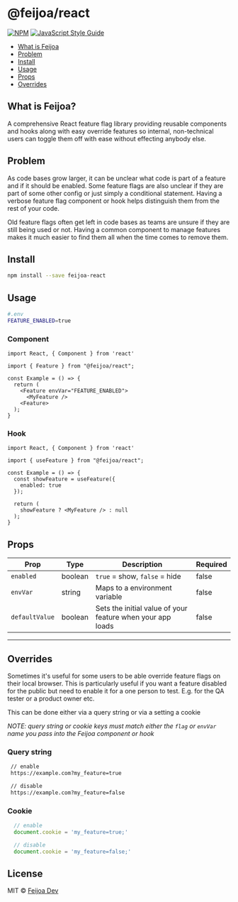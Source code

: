 # @feijoa/react


[![NPM](https://img.shields.io/npm/v/@feijoa/react.svg)](https://www.npmjs.com/package/@feijoa/react) [![JavaScript Style Guide](https://img.shields.io/badge/code_style-standard-brightgreen.svg)](https://standardjs.com)

- [What is Feijoa](#what-is-feijoa)
- [Problem](#problem)
- [Install](#install)
- [Usage](#usage)
- [Props](#props)
- [Overrides](#overrides)

## What is Feijoa?
A comprehensive React feature flag library providing reusable components and hooks along with easy override features so internal, non-technical users can toggle them off with ease without effecting anybody else.

## Problem

As code bases grow larger, it can be unclear what code is part of a feature and if it should be enabled. Some feature flags are also unclear if they are part of some other config or just simply a conditional statement. Having a verbose feature flag component or hook helps distinguish them from the rest of your code.

Old feature flags often get left in code bases as teams are unsure if they are still being used or not. Having a common component to manage features makes it much easier to find them all when the time comes to remove them.

## Install

```bash
npm install --save feijoa-react
```

## Usage


```sh 
#.env
FEATURE_ENABLED=true
```

### Component
```tsx
import React, { Component } from 'react'

import { Feature } from "@feijoa/react";

const Example = () => {
  return (
    <Feature envVar="FEATURE_ENABLED">
      <MyFeature />
    <Feature>
  );
}
```

### Hook

```tsx
import React, { Component } from 'react'

import { useFeature } from "@feijoa/react";

const Example = () => {
  const showFeature = useFeature({
    enabled: true
  });

  return (
    showFeature ? <MyFeature /> : null
  );
}
```

## Props

| Prop            | Type        | Description                                                       | Required |
| ------------    | ----------- | -------------------------------------------------------           | ---------|
| `enabled`       | boolean     | `true` = show, `false` = hide                                     | false    |
| `envVar`        | string      | Maps to a environment variable                                    | false    |
| `defaultValue`  | boolean     | Sets the initial value of your feature when your app loads        | false    |
-------------------------

## Overrides

Sometimes it's useful for some users to be able override feature flags on their local browser. This is particularly useful if you want a feature disabled for the public but need to enable it for a one person to test. E.g. for the QA tester or a product owner etc.

This can be done either via a query string or via a setting a cookie

*NOTE: query string or cookie keys must match either the `flag` or `envVar` name you pass into the Feijoa component or hook*

### Query string

```sh
 // enable
 https://example.com?my_feature=true

 // disable
 https://example.com?my_feature=false
```

### Cookie

```js
  // enable
  document.cookie = 'my_feature=true;'

  // disable
  document.cookie = 'my_feature=false;'
```

## License

MIT © [Feijoa Dev](https://github.com/feijoa-dev)
